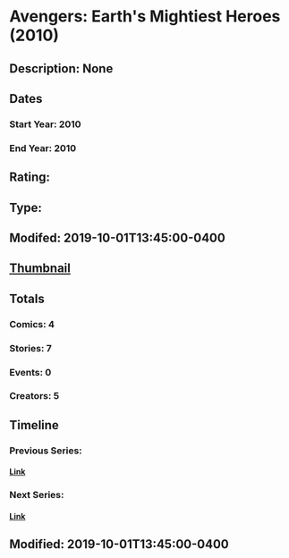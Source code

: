 # Avengers: Earth's Mightiest Heroes (2010)
## Description: None
## Dates
### Start Year: 2010
### End Year: 2010
## Rating: 
## Type: 
## Modifed: 2019-10-01T13:45:00-0400
## [Thumbnail](http://i.annihil.us/u/prod/marvel/i/mg/3/e0/5d935853451cf.jpg)
## Totals
### Comics: 4
### Stories: 7
### Events: 0
### Creators: 5
## Timeline
### Previous Series: 
#### [Link]()
### Next Series: 
#### [Link]()
## Modified: 2019-10-01T13:45:00-0400